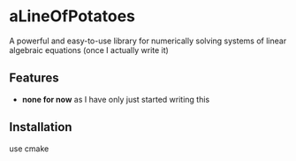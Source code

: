 # aLineOfPotatoes

A powerful and easy-to-use library for numerically solving systems of linear algebraic equations (once I actually write it)

## Features

- **none for now** as I have only just started writing this

## Installation

use cmake

